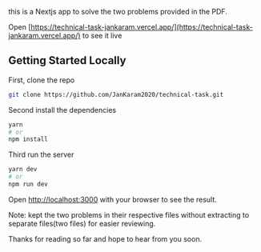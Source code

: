 this is a Nextjs app to solve the two problems provided in the PDF.

Open [https://technical-task-jankaram.vercel.app/](https://technical-task-jankaram.vercel.app/) to see it live
## Getting Started Locally

First, clone the repo
```bash
git clone https://github.com/JanKaram2020/technical-task.git
```
Second install the dependencies 
```bash
yarn
# or
npm install
```
Third run the server
```bash
yarn dev
# or
npm run dev
```
Open [http://localhost:3000](http://localhost:3000) with your browser to see the result.

Note: kept the two problems in their respective files without extracting to separate files(two files) for easier reviewing.

Thanks for reading so far and hope to hear from you soon.
